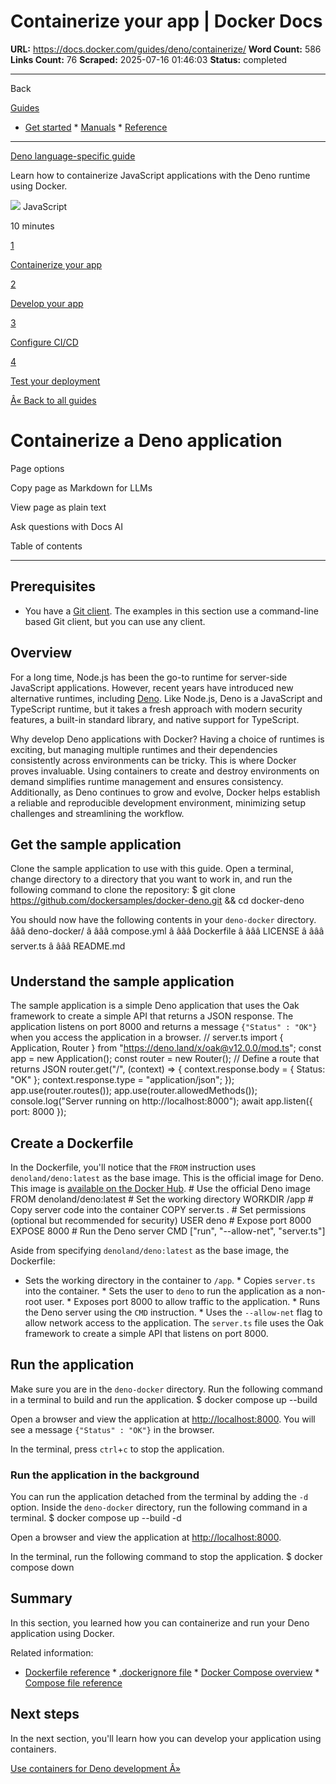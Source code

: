 # Containerize your app | Docker Docs

**URL:** https://docs.docker.com/guides/deno/containerize/
**Word Count:** 586
**Links Count:** 76
**Scraped:** 2025-07-16 01:46:03
**Status:** completed

---

Back

[Guides](https://docs.docker.com/guides/)

  * [Get started](https://docs.docker.com/get-started/)   * [Manuals](https://docs.docker.com/manuals/)   * [Reference](https://docs.docker.com/reference/)

* * *

[Deno language-specific guide](https://docs.docker.com/guides/deno/)

Learn how to containerize JavaScript applications with the Deno runtime using Docker.

![](https://cdn.jsdelivr.net/gh/devicons/devicon@latest/icons/javascript/javascript-original.svg) JavaScript

10 minutes

[1](https://docs.docker.com/guides/deno/containerize/)

[Containerize your app](https://docs.docker.com/guides/deno/containerize/)

[2](https://docs.docker.com/guides/deno/develop/)

[Develop your app](https://docs.docker.com/guides/deno/develop/)

[3](https://docs.docker.com/guides/deno/configure-ci-cd/)

[Configure CI/CD](https://docs.docker.com/guides/deno/configure-ci-cd/)

[4](https://docs.docker.com/guides/deno/deploy/)

[Test your deployment](https://docs.docker.com/guides/deno/deploy/)

[Â« Back to all guides](https://docs.docker.com/guides/)

# Containerize a Deno application

Page options

Copy page as Markdown for LLMs

View page as plain text

Ask questions with Docs AI

Table of contents

* * *

## Prerequisites

  * You have a [Git client](https://git-scm.com/downloads). The examples in this section use a command-line based Git client, but you can use any client.

## Overview

For a long time, Node.js has been the go-to runtime for server-side JavaScript applications. However, recent years have introduced new alternative runtimes, including [Deno](https://deno.land/). Like Node.js, Deno is a JavaScript and TypeScript runtime, but it takes a fresh approach with modern security features, a built-in standard library, and native support for TypeScript.

Why develop Deno applications with Docker? Having a choice of runtimes is exciting, but managing multiple runtimes and their dependencies consistently across environments can be tricky. This is where Docker proves invaluable. Using containers to create and destroy environments on demand simplifies runtime management and ensures consistency. Additionally, as Deno continues to grow and evolve, Docker helps establish a reliable and reproducible development environment, minimizing setup challenges and streamlining the workflow.

## Get the sample application

Clone the sample application to use with this guide. Open a terminal, change directory to a directory that you want to work in, and run the following command to clone the repository:               $ git clone https://github.com/dockersamples/docker-deno.git && cd docker-deno     

You should now have the following contents in your `deno-docker` directory.               âââ deno-docker/     â âââ compose.yml     â âââ Dockerfile     â âââ LICENSE     â âââ server.ts     â âââ README.md

## Understand the sample application

The sample application is a simple Deno application that uses the Oak framework to create a simple API that returns a JSON response. The application listens on port 8000 and returns a message `{"Status" : "OK"}` when you access the application in a browser.               // server.ts     import { Application, Router } from "https://deno.land/x/oak@v12.0.0/mod.ts";          const app = new Application();     const router = new Router();          // Define a route that returns JSON     router.get("/", (context) => {       context.response.body = { Status: "OK" };       context.response.type = "application/json";     });          app.use(router.routes());     app.use(router.allowedMethods());          console.log("Server running on http://localhost:8000");     await app.listen({ port: 8000 });

## Create a Dockerfile

In the Dockerfile, you'll notice that the `FROM` instruction uses `denoland/deno:latest` as the base image. This is the official image for Deno. This image is [available on the Docker Hub](https://hub.docker.com/r/denoland/deno).               # Use the official Deno image     FROM denoland/deno:latest          # Set the working directory     WORKDIR /app          # Copy server code into the container     COPY server.ts .          # Set permissions (optional but recommended for security)     USER deno          # Expose port 8000     EXPOSE 8000          # Run the Deno server     CMD ["run", "--allow-net", "server.ts"]

Aside from specifying `denoland/deno:latest` as the base image, the Dockerfile:

  * Sets the working directory in the container to `/app`.   * Copies `server.ts` into the container.   * Sets the user to `deno` to run the application as a non-root user.   * Exposes port 8000 to allow traffic to the application.   * Runs the Deno server using the `CMD` instruction.   * Uses the `--allow-net` flag to allow network access to the application. The `server.ts` file uses the Oak framework to create a simple API that listens on port 8000.

## Run the application

Make sure you are in the `deno-docker` directory. Run the following command in a terminal to build and run the application.               $ docker compose up --build     

Open a browser and view the application at <http://localhost:8000>. You will see a message `{"Status" : "OK"}` in the browser.

In the terminal, press `ctrl`+`c` to stop the application.

### Run the application in the background

You can run the application detached from the terminal by adding the `-d` option. Inside the `deno-docker` directory, run the following command in a terminal.               $ docker compose up --build -d     

Open a browser and view the application at <http://localhost:8000>.

In the terminal, run the following command to stop the application.               $ docker compose down     

## Summary

In this section, you learned how you can containerize and run your Deno application using Docker.

Related information:

  * [Dockerfile reference](https://docs.docker.com/reference/dockerfile/)   * [.dockerignore file](https://docs.docker.com/reference/dockerfile/#dockerignore-file)   * [Docker Compose overview](https://docs.docker.com/compose/)   * [Compose file reference](https://docs.docker.com/reference/compose-file/)

## Next steps

In the next section, you'll learn how you can develop your application using containers.

[Use containers for Deno development Â»](https://docs.docker.com/guides/deno/develop/)